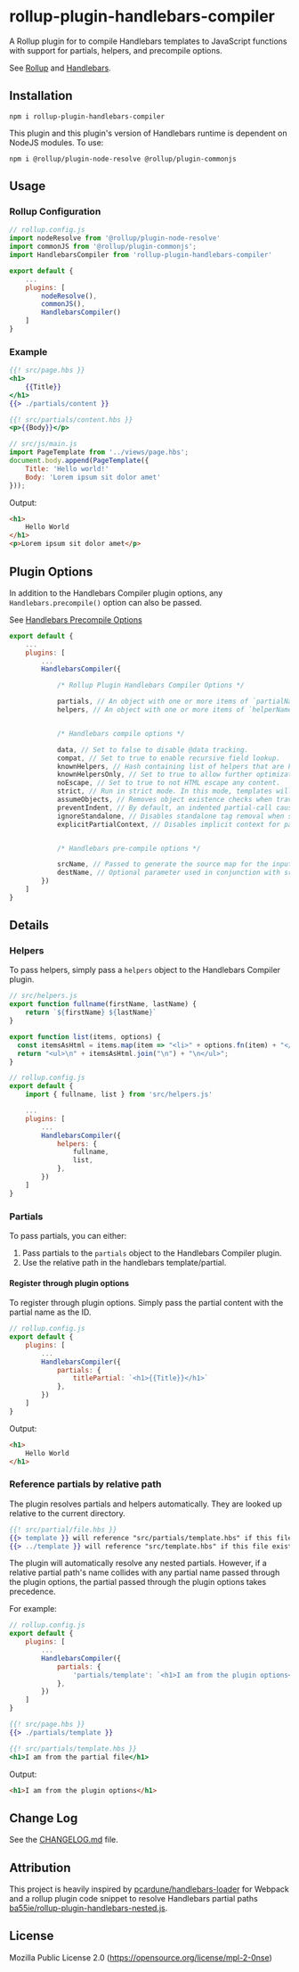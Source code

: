 # rollup-plugin-handlebars-compiler
A Rollup plugin for to compile Handlebars templates to JavaScript functions with support for partials, helpers, and precompile options.

See [Rollup](https://rollupjs.org/) and [Handlebars](http://handlebarsjs.com).

## Installation

```
npm i rollup-plugin-handlebars-compiler
```

This plugin and this plugin's version of Handlebars runtime is dependent on NodeJS modules. To use:

```
npm i @rollup/plugin-node-resolve @rollup/plugin-commonjs
```

## Usage

### Rollup Configuration

```javascript
// rollup.config.js
import nodeResolve from '@rollup/plugin-node-resolve'
import commonJS from '@rollup/plugin-commonjs';
import HandlebarsCompiler from 'rollup-plugin-handlebars-compiler'

export default {
    ...
    plugins: [
        nodeResolve(),
        commonJS(),
        HandlebarsCompiler()
    ]
}
```

### Example

```hbs
{{! src/page.hbs }}
<h1>
    {{Title}}
</h1>
{{> ./partials/content }}
```

```hbs
{{! src/partials/content.hbs }}
<p>{{Body}}</p>
```

```javascript
// src/js/main.js
import PageTemplate from '../views/page.hbs';
document.body.append(PageTemplate({
    Title: 'Hello world!'
    Body: 'Lorem ipsum sit dolor amet'
}));
```

Output:
```html
<h1>
    Hello World
</h1>
<p>Lorem ipsum sit dolor amet</p>
```

## Plugin Options

In addition to the Handlebars Compiler plugin options, any `Handlebars.precompile()` option can also be passed.

See [Handlebars Precompile Options](https://handlebarsjs.com/api-reference/compilation.html)

```javascript
export default {
    ...
    plugins: [
        ...
        HandlebarsCompiler({

            /* Rollup Plugin Handlebars Compiler Options */

            partials, // An object with one or more items of `partialName: partialHandlebarsTemplate`
            helpers, // An object with one or more items of `helperName: function`


            /* Handlebars compile options */

            data, // Set to false to disable @data tracking.
            compat, // Set to true to enable recursive field lookup.
            knownHelpers, // Hash containing list of helpers that are known to exist (truthy) at template execution time. Passing this allows the compiler to optimize a number of cases. Builtin helpers are automatically included in this list and may be omitted by setting that value to false.
            knownHelpersOnly, // Set to true to allow further optimizations based on the known helpers list.
            noEscape, // Set to true to not HTML escape any content.
            strict, // Run in strict mode. In this mode, templates will throw rather than silently ignore missing fields. This has the side effect of disabling inverse operations such as {{^foo}}{{/foo}} unless fields are explicitly included in the source object.
            assumeObjects, // Removes object existence checks when traversing paths. This is a subset of strict mode that generates optimized templates when the data inputs are known to be safe.
            preventIndent, // By default, an indented partial-call causes the output of the whole partial being indented by the same amount. This can lead to unexpected behavior when the partial writes pre-tags. Setting this option to true will disable the auto-indent feature.
            ignoreStandalone, // Disables standalone tag removal when set to true. When set, blocks and partials that are on their own line will not remove the whitespace on that line.
            explicitPartialContext, // Disables implicit context for partials. When enabled, partials that are not passed a context value will execute against an empty object.


            /* Handlebars pre-compile options */

            srcName, // Passed to generate the source map for the input file. When run in this manner, the return structure is {code, map} with code containing the template definition and map containing the source map.
            destName, // Optional parameter used in conjunction with srcName to provide a destination file name when generating source maps
        })
    ]
}
```



## Details

### Helpers

To pass helpers, simply pass a `helpers` object to the Handlebars Compiler plugin.

```javascript
// src/helpers.js
export function fullname(firstName, lastName) {
    return `${firstName} ${lastName}`
}

export function list(items, options) {
  const itemsAsHtml = items.map(item => "<li>" + options.fn(item) + "</li>");
  return "<ul>\n" + itemsAsHtml.join("\n") + "\n</ul>";
}
```

```javascript
// rollup.config.js
export default {
    import { fullname, list } from 'src/helpers.js'

    ...
    plugins: [
        ...
        HandlebarsCompiler({
            helpers: {
                fullname,
                list,
            },
        })
    ]
}
```

### Partials

To pass partials, you can either:
1. Pass partials to the `partials` object to the Handlebars Compiler plugin.
1. Use the relative path in the handlebars template/partial.

#### Register through plugin options

To register through plugin options. Simply pass the partial content with the partial name as the ID.

```javascript
// rollup.config.js
export default {
    plugins: [
        ...
        HandlebarsCompiler({
            partials: {
                titlePartial: `<h1>{{Title}}</h1>`
            },
        })
    ]
}
```

Output:
```html
<h1>
    Hello World
</h1>
```

### Reference partials by relative path

The plugin resolves partials and helpers automatically. They are looked up relative to the current directory.

```hbs
{{! src/partial/file.hbs }}
{{> template }} will reference "src/partials/template.hbs" if this file exists.
{{> ../template }} will reference "src/template.hbs" if this file exists.
```

The plugin will automatically resolve any nested partials. However, if a relative partial path's name collides with any partial name passed through the plugin options, the partial passed through the plugin options takes precedence.

For example:

```javascript
// rollup.config.js
export default {
    plugins: [
        ...
        HandlebarsCompiler({
            partials: {
                'partials/template': `<h1>I am from the plugin options</h1>`
            },
        })
    ]
}
```

```hbs
{{! src/page.hbs }}
{{> ./partials/template }}
```

```hbs
{{! src/partials/template.hbs }}
<h1>I am from the partial file</h1>
```

Output:
```html
<h1>I am from the plugin options</h1>
```

## Change Log

See the [CHANGELOG.md](https://github.com/JohannIsaac/rollup-plugin-handlebars-compiler/blob/main/CHANGELOG.md) file.

## Attribution
This project is heavily inspired by [pcardune/handlebars-loader](https://github.com/pcardune/handlebars-loader) for Webpack and a rollup plugin code snippet to resolve Handlebars partial paths [ba55ie/rollup-plugin-handlebars-nested.js](https://gist.github.com/ba55ie/21045ca9f29f08fa4092798c0f31e3c1).

## License

Mozilla Public License 2.0 (https://opensource.org/license/mpl-2-0nse)